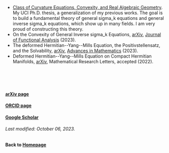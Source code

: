 * [Class of Curvature Equations, Convexity, and Real Algebraic Geometry](https://github.com/chaominl/chaominl.github.io/raw/master/thesis.pdf). My UCI Ph.D. thesis, a generalization of my previous works. The goal is to build a fundamental theory of general sigma_k equations and general inverse sigma_k equations, which show up in many fields. I am very proud of constructing this theory.
* On the Convexity of General Inverse sigma_k Equations, [arXiv](https://arxiv.org/abs/2209.11370), [Journal of Functional Analysis](https://doi.org/10.1016/j.jfa.2023.110038) (2023).
* The deformed Hermitian--Yang--Mills Equation, the Positivstellensatz, and the Solvability, [arXiv](https://arxiv.org/abs/2201.01438), [Advances in Mathematics](https://www.sciencedirect.com/science/article/abs/pii/S0001870823004553?CMX_ID=&SIS_ID=&dgcid=STMJ_AUTH_SERV_PUBLISHED&utm_acid=286321895&utm_campaign=STMJ_AUTH_SERV_PUBLISHED&utm_in=DM415342&utm_medium=email&utm_source=AC_) (2023).
* Deformed Hermitian--Yang--Mills Equation on Compact Hermitian Manifolds, [arXiv](https://arxiv.org/abs/2012.00487), Mathematical Research Letters, accepted (2022).

<br />    
<br />
<br />

#### [arXiv page](https://arxiv.org/a/lin_c_7.html)
#### [ORCID page](https://orcid.org/my-orcid?orcid=0000-0002-5169-5186)
#### [Google Scholar](https://scholar.google.com/citations?user=-V_6_3sAAAAJ&hl=en)
###### Last modified: October 06, 2023.
#### Back to [Homepage](https://chaominl.github.io)
